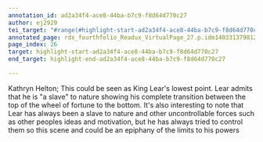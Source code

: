```yaml
---
annotation_id: ad2a34f4-ace8-44ba-b7c9-f8d64d770c27
author: ej2929
tei_target: "#range(#highlight-start-ad2a34f4-ace8-44ba-b7c9-f8d64d770c27, #highlight-end-ad2a34f4-ace8-44ba-b7c9-f8d64d770c27)"
annotated_page: rdx_fourthfolio_Readux_VirtualPage_27.p.idm140331379812112
page_index: 26
target: highlight-start-ad2a34f4-ace8-44ba-b7c9-f8d64d770c27
end_target: highlight-end-ad2a34f4-ace8-44ba-b7c9-f8d64d770c27

---
```

Kathryn Helton; This could be seen as King Lear's lowest point. Lear admits that he is "a slave" to nature showing his complete transition between the top of the wheel of fortune to the bottom. It's also interesting to note that Lear has always been a slave to nature and other uncontrollable forces such as other peoples ideas and motivation, but he has always tried to control them so this scene and could be an epiphany of the limits to his powers